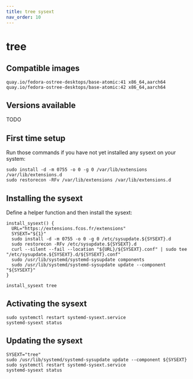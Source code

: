 ```yaml
---
title: tree sysext
nav_order: 10
---
```


# tree

## Compatible images

```
quay.io/fedora-ostree-desktops/base-atomic:41 x86_64,aarch64
quay.io/fedora-ostree-desktops/base-atomic:42 x86_64,aarch64
```

## Versions available

TODO

## First time setup

Run those commands if you have not yet installed any sysext on your system:

```
sudo install -d -m 0755 -o 0 -g 0 /var/lib/extensions /var/lib/extensions.d
sudo restorecon -RFv /var/lib/extensions /var/lib/extensions.d
```

## Installing the sysext

Define a helper function and then install the sysext:

```
install_sysext() {
  URL="https://extensions.fcos.fr/extensions"
  SYSEXT="${1}"
  sudo install -d -m 0755 -o 0 -g 0 /etc/sysupdate.${SYSEXT}.d
  sudo restorecon -RFv /etc/sysupdate.${SYSEXT}.d
  curl --silent --fail --location "${URL}/${SYSEXT}.conf" | sudo tee "/etc/sysupdate.${SYSEXT}.d/${SYSEXT}.conf"
  sudo /usr/lib/systemd/systemd-sysupdate components
  sudo /usr/lib/systemd/systemd-sysupdate update --component "${SYSEXT}"
}

install_sysext tree
```

## Activating the sysext

```
sudo systemctl restart systemd-sysext.service
systemd-sysext status
```

## Updating the sysext

```
SYSEXT="tree"
sudo /usr/lib/systemd/systemd-sysupdate update --component ${SYSEXT}
sudo systemctl restart systemd-sysext.service
systemd-sysext status
```
